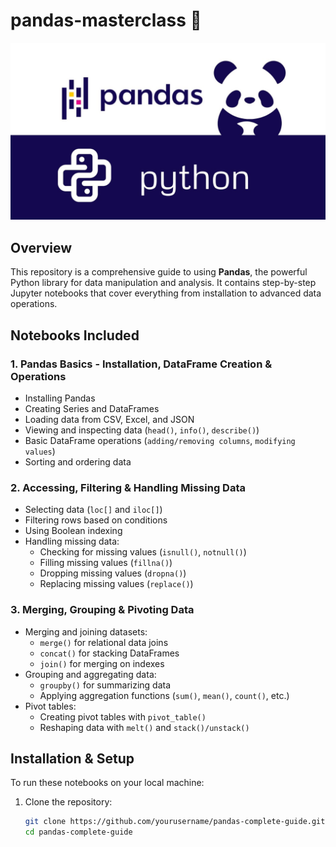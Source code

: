 # pandas-masterclass 🐼  

![Pandas Masterclass](img/pandas.jpg)


## Overview  
This repository is a comprehensive guide to using **Pandas**, the powerful Python library for data manipulation and analysis. It contains step-by-step Jupyter notebooks that cover everything from installation to advanced data operations.  

## Notebooks Included  
### 1. **Pandas Basics - Installation, DataFrame Creation & Operations**  
   - Installing Pandas  
   - Creating Series and DataFrames  
   - Loading data from CSV, Excel, and JSON  
   - Viewing and inspecting data (`head()`, `info()`, `describe()`)  
   - Basic DataFrame operations (`adding/removing columns`, `modifying values`)  
   - Sorting and ordering data  

### 2. **Accessing, Filtering & Handling Missing Data**  
   - Selecting data (`loc[]` and `iloc[]`)  
   - Filtering rows based on conditions  
   - Using Boolean indexing  
   - Handling missing data:  
     - Checking for missing values (`isnull()`, `notnull()`)  
     - Filling missing values (`fillna()`)  
     - Dropping missing values (`dropna()`)  
     - Replacing missing values (`replace()`)  

### 3. **Merging, Grouping & Pivoting Data**  
   - Merging and joining datasets:  
     - `merge()` for relational data joins  
     - `concat()` for stacking DataFrames  
     - `join()` for merging on indexes  
   - Grouping and aggregating data:  
     - `groupby()` for summarizing data  
     - Applying aggregation functions (`sum()`, `mean()`, `count()`, etc.)  
   - Pivot tables:  
     - Creating pivot tables with `pivot_table()`  
     - Reshaping data with `melt()` and `stack()/unstack()`  

## Installation & Setup  
To run these notebooks on your local machine:  
1. Clone the repository:  
   ```bash
   git clone https://github.com/yourusername/pandas-complete-guide.git
   cd pandas-complete-guide

